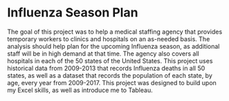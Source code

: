 # Influenza Season Plan

The goal of this project was to help a medical staffing agency that provides temporary workers to clinics and hospitals on an as-needed basis. The analysis should help plan for the upcoming Influenza season, as additional staff will be in high demand at that time. The agency also covers all hospitals in each of the 50 states of the United States. This project uses historical data from 2009-2013 that records Influenza deaths in all 50 states, as well as a dataset that records the population of each state, by age, every year from 2009-2017. This project was designed to build upon my Excel skills, as well as introduce me to Tableau. 



